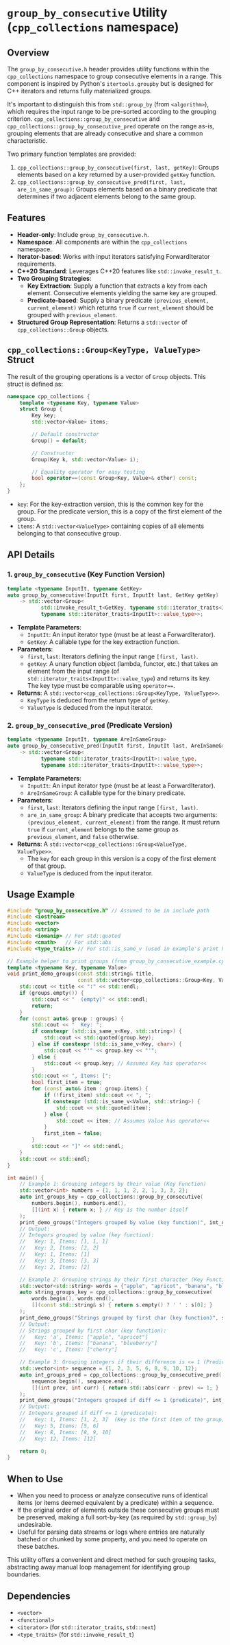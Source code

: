 # `group_by_consecutive` Utility (`cpp_collections` namespace)

## Overview

The `group_by_consecutive.h` header provides utility functions within the `cpp_collections` namespace to group consecutive elements in a range. This component is inspired by Python's `itertools.groupby` but is designed for C++ iterators and returns fully materialized groups.

It's important to distinguish this from `std::group_by` (from `<algorithm>`), which requires the input range to be pre-sorted according to the grouping criterion. `cpp_collections::group_by_consecutive` and `cpp_collections::group_by_consecutive_pred` operate on the range as-is, grouping elements that are already consecutive and share a common characteristic.

Two primary function templates are provided:
1.  `cpp_collections::group_by_consecutive(first, last, getKey)`: Groups elements based on a key returned by a user-provided `getKey` function.
2.  `cpp_collections::group_by_consecutive_pred(first, last, are_in_same_group)`: Groups elements based on a binary predicate that determines if two adjacent elements belong to the same group.

## Features

-   **Header-only**: Include `group_by_consecutive.h`.
-   **Namespace**: All components are within the `cpp_collections` namespace.
-   **Iterator-based**: Works with input iterators satisfying ForwardIterator requirements.
-   **C++20 Standard**: Leverages C++20 features like `std::invoke_result_t`.
-   **Two Grouping Strategies**:
    -   **Key Extraction**: Supply a function that extracts a key from each element. Consecutive elements yielding the same key are grouped.
    -   **Predicate-based**: Supply a binary predicate `(previous_element, current_element)` which returns `true` if `current_element` should be grouped with `previous_element`.
-   **Structured Group Representation**: Returns a `std::vector` of `cpp_collections::Group` objects.

## `cpp_collections::Group<KeyType, ValueType>` Struct

The result of the grouping operations is a vector of `Group` objects. This struct is defined as:

```cpp
namespace cpp_collections {
    template <typename Key, typename Value>
    struct Group {
        Key key;
        std::vector<Value> items;

        // Default constructor
        Group() = default;

        // Constructor
        Group(Key k, std::vector<Value> i);

        // Equality operator for easy testing
        bool operator==(const Group<Key, Value>& other) const;
    };
}
```
-   `key`: For the key-extraction version, this is the common key for the group. For the predicate version, this is a copy of the first element of the group.
-   `items`: A `std::vector<ValueType>` containing copies of all elements belonging to that consecutive group.

## API Details

### 1. `group_by_consecutive` (Key Function Version)

```cpp
template <typename InputIt, typename GetKey>
auto group_by_consecutive(InputIt first, InputIt last, GetKey getKey)
    -> std::vector<Group<
           std::invoke_result_t<GetKey, typename std::iterator_traits<InputIt>::value_type>,
           typename std::iterator_traits<InputIt>::value_type>>;
```
-   **Template Parameters**:
    -   `InputIt`: An input iterator type (must be at least a ForwardIterator).
    -   `GetKey`: A callable type for the key extraction function.
-   **Parameters**:
    -   `first`, `last`: Iterators defining the input range `[first, last)`.
    -   `getKey`: A unary function object (lambda, functor, etc.) that takes an element from the input range (of `std::iterator_traits<InputIt>::value_type`) and returns its key. The key type must be comparable using `operator==`.
-   **Returns**: A `std::vector<cpp_collections::Group<KeyType, ValueType>>`.
    -   `KeyType` is deduced from the return type of `getKey`.
    -   `ValueType` is deduced from the input iterator.

### 2. `group_by_consecutive_pred` (Predicate Version)

```cpp
template <typename InputIt, typename AreInSameGroup>
auto group_by_consecutive_pred(InputIt first, InputIt last, AreInSameGroup are_in_same_group)
    -> std::vector<Group<
           typename std::iterator_traits<InputIt>::value_type,
           typename std::iterator_traits<InputIt>::value_type>>;
```
-   **Template Parameters**:
    -   `InputIt`: An input iterator type (must be at least a ForwardIterator).
    -   `AreInSameGroup`: A callable type for the binary predicate.
-   **Parameters**:
    -   `first`, `last`: Iterators defining the input range `[first, last)`.
    -   `are_in_same_group`: A binary predicate that accepts two arguments: `(previous_element, current_element)` from the range. It must return `true` if `current_element` belongs to the same group as `previous_element`, and `false` otherwise.
-   **Returns**: A `std::vector<cpp_collections::Group<ValueType, ValueType>>`.
    -   The `key` for each group in this version is a copy of the first element of that group.
    -   `ValueType` is deduced from the input iterator.

## Usage Example

```cpp
#include "group_by_consecutive.h" // Assumed to be in include path
#include <iostream>
#include <vector>
#include <string>
#include <iomanip> // For std::quoted
#include <cmath>   // For std::abs
#include <type_traits> // For std::is_same_v (used in example's print helper)

// Example helper to print groups (from group_by_consecutive_example.cpp)
template <typename Key, typename Value>
void print_demo_groups(const std::string& title,
                       const std::vector<cpp_collections::Group<Key, Value>>& groups) {
    std::cout << title << ":" << std::endl;
    if (groups.empty()) {
        std::cout << "  (empty)" << std::endl;
        return;
    }
    for (const auto& group : groups) {
        std::cout << "  Key: ";
        if constexpr (std::is_same_v<Key, std::string>) {
            std::cout << std::quoted(group.key);
        } else if constexpr (std::is_same_v<Key, char>) {
            std::cout << "'" << group.key << "'";
        } else {
            std::cout << group.key; // Assumes Key has operator<<
        }
        std::cout << ", Items: [";
        bool first_item = true;
        for (const auto& item : group.items) {
            if (!first_item) std::cout << ", ";
            if constexpr (std::is_same_v<Value, std::string>) {
                std::cout << std::quoted(item);
            } else {
                std::cout << item; // Assumes Value has operator<<
            }
            first_item = false;
        }
        std::cout << "]" << std::endl;
    }
    std::cout << std::endl;
}

int main() {
    // Example 1: Grouping integers by their value (Key Function)
    std::vector<int> numbers = {1, 1, 1, 2, 2, 1, 3, 3, 2};
    auto int_groups_key = cpp_collections::group_by_consecutive(
        numbers.begin(), numbers.end(),
        [](int x) { return x; } // Key is the number itself
    );
    print_demo_groups("Integers grouped by value (key function)", int_groups_key);
    // Output:
    // Integers grouped by value (key function):
    //   Key: 1, Items: [1, 1, 1]
    //   Key: 2, Items: [2, 2]
    //   Key: 1, Items: [1]
    //   Key: 3, Items: [3, 3]
    //   Key: 2, Items: [2]

    // Example 2: Grouping strings by their first character (Key Function)
    std::vector<std::string> words = {"apple", "apricot", "banana", "blueberry", "cherry"};
    auto string_groups_key = cpp_collections::group_by_consecutive(
        words.begin(), words.end(),
        [](const std::string& s) { return s.empty() ? ' ' : s[0]; }
    );
    print_demo_groups("Strings grouped by first char (key function)", string_groups_key);
    // Output:
    // Strings grouped by first char (key function):
    //   Key: 'a', Items: ["apple", "apricot"]
    //   Key: 'b', Items: ["banana", "blueberry"]
    //   Key: 'c', Items: ["cherry"]

    // Example 3: Grouping integers if their difference is <= 1 (Predicate)
    std::vector<int> sequence = {1, 2, 3, 5, 6, 8, 9, 10, 12};
    auto int_groups_pred = cpp_collections::group_by_consecutive_pred(
        sequence.begin(), sequence.end(),
        [](int prev, int curr) { return std::abs(curr - prev) <= 1; }
    );
    print_demo_groups("Integers grouped if diff <= 1 (predicate)", int_groups_pred);
    // Output:
    // Integers grouped if diff <= 1 (predicate):
    //   Key: 1, Items: [1, 2, 3]  (Key is the first item of the group)
    //   Key: 5, Items: [5, 6]
    //   Key: 8, Items: [8, 9, 10]
    //   Key: 12, Items: [12]

    return 0;
}
```

## When to Use

-   When you need to process or analyze consecutive runs of identical items (or items deemed equivalent by a predicate) within a sequence.
-   If the original order of elements outside these consecutive groups must be preserved, making a full sort-by-key (as required by `std::group_by`) undesirable.
-   Useful for parsing data streams or logs where entries are naturally batched or chunked by some property, and you need to operate on these batches.

This utility offers a convenient and direct method for such grouping tasks, abstracting away manual loop management for identifying group boundaries.

## Dependencies
- `<vector>`
- `<functional>`
- `<iterator>` (for `std::iterator_traits`, `std::next`)
- `<type_traits>` (for `std::invoke_result_t`)
